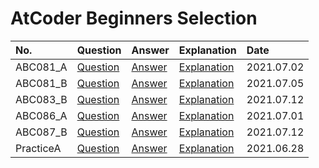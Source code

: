 # AtCoder Beginners Selection

| No. | Question | Answer | Explanation | Date |
|:-----------|:------------|:------------|:------------|:------------|
|ABC081_A|[Question](https://atcoder.jp/contests/abs/tasks/abc081_a)|[Answer](https://github.com/Ohno-Tk/ATcoder/blob/master/AtCoder%20Beginners%20Selection/ABC081A.cpp)|[Explanation](https://github.com/Ohno-Tk/ATcoder/pull/3)|2021.07.02|
|ABC081_B|[Question](https://atcoder.jp/contests/abs/tasks/abc081_b)|[Answer](https://github.com/Ohno-Tk/ATcoder/blob/master/AtCoder%20Beginners%20Selection/ABC081B.cpp)|[Explanation](https://github.com/Ohno-Tk/ATcoder/pull/4)|2021.07.05|
|ABC083_B|[Question](https://atcoder.jp/contests/abs/tasks/abc083_b)|[Answer](https://github.com/Ohno-Tk/ATcoder/blob/master/AtCoder%20Beginners%20Selection/ABC083B.cpp)|[Explanation](https://github.com/Ohno-Tk/ATcoder/pull/6)|2021.07.12|
|ABC086_A|[Question](https://atcoder.jp/contests/abs/tasks/abc086_a)|[Answer](https://github.com/Ohno-Tk/ATcoder/blob/master/AtCoder%20Beginners%20Selection/ABC086A.cpp)|[Explanation](https://github.com/Ohno-Tk/ATcoder/pull/2)|2021.07.01|
|ABC087_B|[Question](https://atcoder.jp/contests/abs/tasks/abc087_b)|[Answer](https://github.com/Ohno-Tk/ATcoder/blob/master/AtCoder%20Beginners%20Selection/ABC087B.cpp)|[Explanation](https://github.com/Ohno-Tk/ATcoder/pull/5)|2021.07.12|
|PracticeA|[Question](https://atcoder.jp/contests/abs/tasks/practice_1)|[Answer](https://github.com/Ohno-Tk/ATcoder/blob/master/AtCoder%20Beginners%20Selection/PracticeA.cpp)|[Explanation](https://github.com/Ohno-Tk/ATcoder/pull/1)|2021.06.28|
